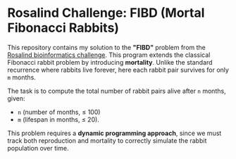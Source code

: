 # Rosalind Challenge: FIBD (Mortal Fibonacci Rabbits)
This repository contains my solution to the **"FIBD"** problem from the [Rosalind bioinformatics challenge](https://rosalind.info/problems/fibd/).
This program extends the classical Fibonacci rabbit problem by introducing **mortality**. Unlike the standard recurrence where rabbits live forever, here each rabbit pair survives for only `m` months.

The task is to compute the total number of rabbit pairs alive after `n` months, given:
- `n` (number of months, ≤ 100)  
- `m` (lifespan in months, ≤ 20).  

This problem requires a **dynamic programming approach**, since we must track both reproduction and mortality to correctly simulate the rabbit population over time.